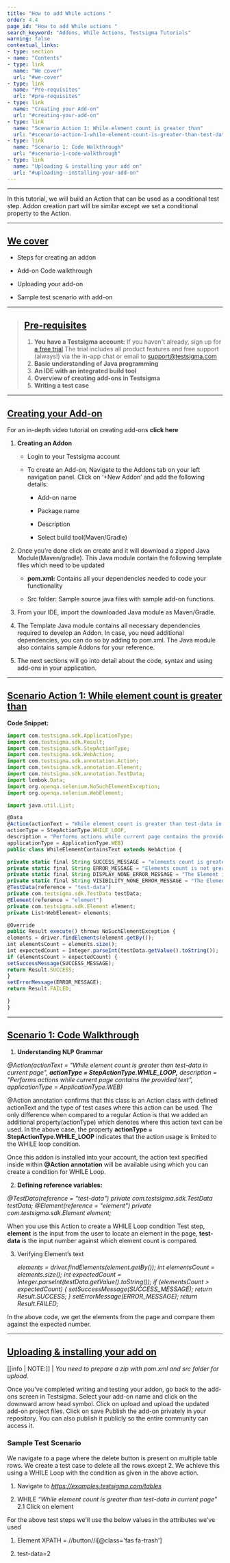 ```yaml
---
title: "How to add While actions "
order: 4.4
page_id: "How to add While actions "
search_keyword: "Addons, While Actions, Testsigma Tutorials"
warning: false
contextual_links:
- type: section
- name: "Contents"
- type: link
  name: "We cover"
  url: "#we-cover"
- type: link
  name: "Pre-requisites"
  url: "#pre-requisites"
- type: link
  name: "Creating your Add-on"
  url: "#creating-your-add-on"
- type: link
  name: "Scenario Action 1: While element count is greater than"
  url: "#scenario-action-1-while-element-count-is-greater-than-test-data"
- type: link
  name: "Scenario 1: Code Walkthrough"
  url: "#scenario-1-code-walkthrough"
- type: link
  name: "Uploading & installing your add on"
  url: "#uploading--installing-your-add-on"
---
```

---

In this tutorial, we will build an Action that can be used as a conditional test step. Addon creation part will be similar except we set a conditional property to the Action.

---

## [We cover](#we-cover)

* Steps for creating an addon

* Add-on Code walkthrough

* Uploading your add-on

* Sample test scenario with add-on

---

> ## [Pre-requisites](#pre-requisites)
> 1. **You have a Testsigma account:** If you haven't already, sign up for [a free trial](https://testsigma.com/signup)
>   The trial includes all product features and free support (always!) via the in-app chat or email to [support@testsigma.com](mailto:support@testsigma.com)
> 2. **Basic understanding of Java programming**
> 3. **An IDE with an integrated build tool**
> 4. **Overview of creating add-ons in Testsigma**
> 5. **Writing a test case**

---
## [Creating your Add-on](#creating-your-add-on)

For an in-depth video tutorial on creating add-ons **click here**

1. **Creating an Addon**

   * Login to your Testsigma account

   * To create an Add-on, Navigate to the Addons tab on your left navigation panel. Click on ‘+New Addon’ and add the following details:
       * Add-on name

       * Package name

       * Description

       * Select build tool(Maven/Gradle)
     
2. Once you’re done click on create and it will download a zipped Java Module(Maven/gradle). This Java module contain the following template files which need to be updated
     * **pom.xml:** Contains all your dependencies needed to code your functionality

     * Src folder: Sample source java files with sample add-on functions.
   
3. From your IDE, import the downloaded Java module as Maven/Gradle.

4. The Template Java module contains all necessary dependencies required to develop an Addon. In case, you need additional dependencies, you can do so by adding to pom.xml. The Java module also contains sample Addons for your reference.

5. The next sections will go into detail about the code, syntax and using add-ons in your application.

---

## [Scenario Action 1: While element count is greater than <test-data>](#scenario-action-1-while-element-count-is-greater-than-test-data)

**Code Snippet:**
```javascript
import com.testsigma.sdk.ApplicationType;
import com.testsigma.sdk.Result;
import com.testsigma.sdk.StepActionType;
import com.testsigma.sdk.WebAction;
import com.testsigma.sdk.annotation.Action;
import com.testsigma.sdk.annotation.Element;
import com.testsigma.sdk.annotation.TestData;
import lombok.Data;
import org.openqa.selenium.NoSuchElementException;
import org.openqa.selenium.WebElement;

import java.util.List;

@Data
@Action(actionText = "While element count is greater than test-data in current page",
actionType = StepActionType.WHILE_LOOP,
description = "Performs actions while current page contains the provided text",
applicationType = ApplicationType.WEB)
public class WhileElementContainsText extends WebAction {

private static final String SUCCESS_MESSAGE = "elements count is greater than given testdata as expected";
private static final String ERROR_MESSAGE = "Elements count is not greater than the given test-data";
private static final String DISPLAY_NONE_ERROR_MESSAGE = "The Element is not displayed";
private static final String VISIBILITY_NONE_ERROR_MESSAGE = "The Element is not visible";
@TestData(reference = "test-data")
private com.testsigma.sdk.TestData testData;
@Element(reference = "element")
private com.testsigma.sdk.Element element;
private List<WebElement> elements;

@Override
public Result execute() throws NoSuchElementException {
elements = driver.findElements(element.getBy());
int elementsCount = elements.size();
int expectedCount = Integer.parseInt(testData.getValue().toString());
if (elementsCount > expectedCount) {
setSuccessMessage(SUCCESS_MESSAGE);
return Result.SUCCESS;
}
setErrorMessage(ERROR_MESSAGE);
return Result.FAILED;

}
}

```

---

## [Scenario 1: Code Walkthrough](#scenario-1-code-walkthrough)

1. **Understanding NLP Grammar**

_@Action(actionText = "While element count is greater than test-data in current page",
**actionType = StepActionType.WHILE_LOOP,**
description = "Performs actions while current page contains the provided text",
applicationType = ApplicationType.WEB)_



@Action annotation confirms that this class is an Action class with defined actionText and the type of test cases where this action can be used.
The only difference when compared to a regular Action is that we added an additional property(actionType) which denotes where this action text can be used.
In the above case, the property **actionType = StepActionType.WHILE_LOOP** indicates that the action usage is limited to the WHILE loop condition.

Once this addon is installed into your account, the action text specified inside within **@Action annotation** will be available using which you can create a condition for WHILE Loop.

2. **Defining reference variables:**

_@TestData(reference = "test-data")
private com.testsigma.sdk.TestData testData;
@Element(reference = "element")
private com.testsigma.sdk.Element element;_

When you use this Action to create a WHILE Loop condition Test step, **element** is the  input from the user to locate an element in the page, **test-data** is the input number against which element count is compared.


3. Verifying Element’s text

      _elements = driver.findElements(element.getBy());
       int elementsCount = elements.size();
       int expectedCount = Integer.parseInt(testData.getValue().toString());
       if (elementsCount > expectedCount) {
           setSuccessMessage(SUCCESS_MESSAGE);
           return Result.SUCCESS;
       }
       setErrorMessage(ERROR_MESSAGE);
       return Result.FAILED;_


In the above code, we get the elements from the page and compare them against the expected  number.

---
## [Uploading & installing your add on](#uploading--installing-your-add-on)

[[info | NOTE:]]
| _You need to prepare a zip with pom.xml and src folder for upload._


Once you’ve completed writing and testing your addon, go back to the add-ons screen in Testsigma.
Select your add-on name and click on the downward arrow head symbol.
Click on upload and upload the updated add-on project files. Click on save
Publish the add-on privately in your repository. You can also publish it publicly so the entire community can access it.

### Sample Test Scenario

We navigate to a page where the delete button is present on multiple table rows. We create a test case to delete all the rows except 2. We achieve this using a WHILE Loop with the condition as given in the above action.

1. Navigate to _https://examples.testsigma.com/tables_

2. WHILE _“While element count is greater than test-data in current page”_
    2.1 Click on element

For the above test steps we'll use the below values in the attributes we’ve used

1. Element XPATH = //button//i[@class='fas fa-trash']

2. test-data=2
